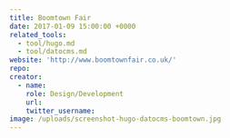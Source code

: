 ```yaml
---
title: Boomtown Fair
date: 2017-01-09 15:00:00 +0000
related_tools:
  - tool/hugo.md
  - tool/datocms.md
website: 'http://www.boomtownfair.co.uk/'
repo:
creator:
  - name:
    role: Design/Development
    url:
    twitter_username:
image: /uploads/screenshot-hugo-datocms-boomtown.jpg
---
```


